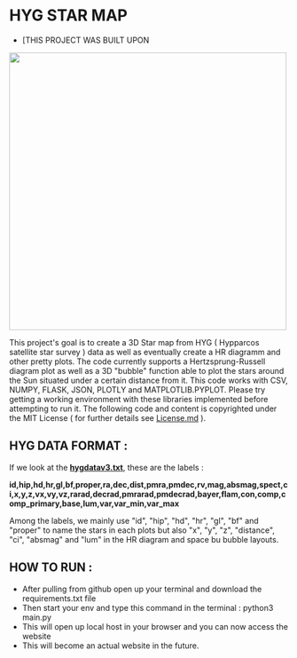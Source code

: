 # HYG STAR MAP
- [THIS PROJECT WAS BUILT UPON [](https://github.com/EnguerranVidal/HYG-STAR-MAP)
<img src="https://user-images.githubusercontent.com/80796115/112481174-05a11700-8d77-11eb-8a1b-f5fc7d1f8d03.PNG" width="500" height="500">

 This project's goal is to create a 3D Star map from HYG ( Hypparcos satellite star survey ) data as well as eventually create a HR diagramm and other pretty plots.
 The code currently supports a Hertzsprung-Russell diagram plot as well as a 3D "bubble" function able to plot the stars around the Sun situated under a certain distance from it. This code works with CSV, NUMPY, FLASK, JSON, PLOTLY and MATPLOTLIB.PYPLOT. Please try getting a working environment with these libraries implemented before attempting to run it. The following code and content is copyrighted under the MIT License ( for further details see [License.md](https://github.com/EnguerranVidal/HYG-STAR-MAP/blob/main/License.md) ).
 

## HYG DATA FORMAT :

If we look at the **[hygdatav3.txt](https://github.com/EnguerranVidal/HYG-STAR-MAP/blob/main/hygdatav3.txt)**, these are the labels :

**id,hip,hd,hr,gl,bf,proper,ra,dec,dist,pmra,pmdec,rv,mag,absmag,spect,ci,x,y,z,vx,vy,vz,rarad,decrad,pmrarad,pmdecrad,bayer,flam,con,comp,comp_primary,base,lum,var,var_min,var_max**

Among the labels, we mainly use "id", "hip", "hd", "hr", "gl", "bf" and "proper" to name the stars in each plots but also "x", "y", "z", "distance", "ci", "absmag" and "lum" in the HR diagram and space bu
bubble layouts.

## HOW TO RUN : 

- After pulling from github open up your terminal and download the requirements.txt file
- Then start your env and type this command in the terminal : python3 main.py
- This will open up local host in your browser and you can now access the website
- This will become an actual website in the future.
